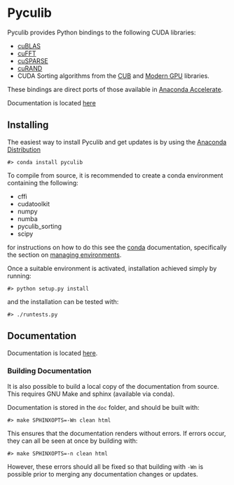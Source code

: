 # Pyculib

Pyculib provides Python bindings to the following CUDA libraries:

 * [cuBLAS](https://developer.nvidia.com/cublas)
 * [cuFFT](https://developer.nvidia.com/cufft)
 * [cuSPARSE](https://developer.nvidia.com/cusparse)
 * [cuRAND](https://developer.nvidia.com/curand)
 * CUDA Sorting algorithms from the [CUB](https://nvlabs.github.io/cub/) and
   [Modern GPU](https://github.com/moderngpu/moderngpu) libraries.

These bindings are direct ports of those available in [Anaconda
Accelerate](https://docs.continuum.io/accelerate/cuda-libs).

Documentation is located [here](http://pyculib.readthedocs.io/en/latest/)

## Installing

The easiest way to install Pyculib and get updates is by using the [Anaconda
Distribution](https://www.continuum.io/downloads)

```
#> conda install pyculib
```

To compile from source, it is recommended to create a conda environment
containing the following:

 * cffi
 * cudatoolkit
 * numpy
 * numba
 * pyculib\_sorting
 * scipy

for instructions on how to do this see the [conda](https://conda.io/docs/)
documentation, specifically the section on [managing
environments](https://conda.io/docs/using/envs.html#managing-environments).

Once a suitable environment is activated, installation achieved simply by
running:

```
#> python setup.py install
```

and the installation can be tested with:

```
#> ./runtests.py
```


## Documentation

Documentation is located [here](http://pyculib.readthedocs.io/en/latest/).

### Building Documentation

It is also possible to build a local copy of the documentation from source.
This requires GNU Make and sphinx (available via conda).


Documentation is stored in the `doc` folder, and should be built with:

```
#> make SPHINXOPTS=-Wn clean html
```

This ensures that the documentation renders without errors. If errors occur,
they can all be seen at once by building with:

```
#> make SPHINXOPTS=-n clean html
```

However, these errors should all be fixed so that building with `-Wn` is
possible prior to merging any documentation changes or updates.


